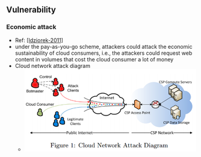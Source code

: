 ## Vulnerability

### Economic attack
- Ref: [[Idziorek-2011]](../../papers/IdziorekT11_CCSW_Detecting-Fraudulent-Use-of-Cloud-Resources.md)
- under the pay-as-you-go scheme, attackers could attack the economic sustainability of cloud consumers, i.e., the attackers could request web content in volumes that cost the cloud consumer a lot of money
- Cloud network attack diagram
  - <img src="../figs/CloudEdosAttack.PNG" width="550px" />


